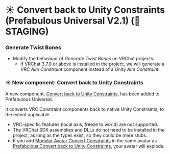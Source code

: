 ﻿---
date: 2024-08-22T01:00
unlisted: true
---

# ☀️ Convert back to Unity Constraints (Prefabulous Universal V2.1) (🚫 STAGING)

### Generate Twist Bones

- Modify the behaviour of *Generate Twist Bones* on VRChat projects:
    - If VRChat 3.7.0 or above is installed in the project, we will generate a *VRC Aim Constraint* component instead of a Unity *Aim Constraint*.

### ☀️ New component: Convert back to Unity Constraints

A new component, [Convert back to Unity Constraints](/docs/products/prefabulous/universal/convert-back-to-unity-constraints), has been added to Prefabulous Universal.

It converts VRC Constraint components back to native Unity Constraints, to the extent applicable.

- VRC-specific features (local axis, freeze to world) are not supported.
- The VRChat SDK assemblies and DLLs do not need to be installed in the project, as long as the types exist, so they could be mere stubs.
- If you add [Modular Avatar Convert Constraints](https://modular-avatar.nadena.dev/docs/reference/convert-constraints)
  in the same avatar as [Prefabulous Convert back to Unity Constraints](/docs/products/prefabulous/universal/convert-back-to-unity-constraints), your avatar will explode.
